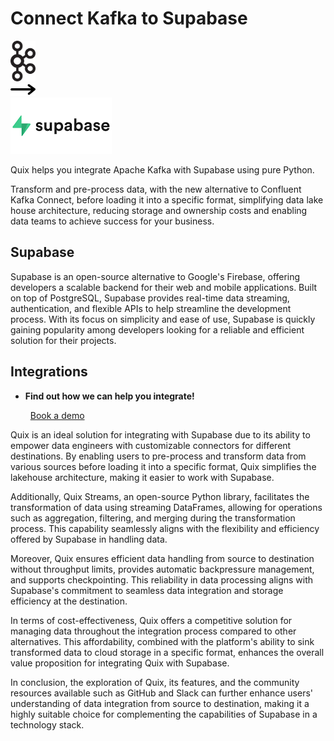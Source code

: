 # Connect Kafka to Supabase

<div class="connect-images cards blog-grid-card" markdown>
<div>
<img src="../images/kafka_logo.png" width="40px" />
</div>
<div>
<img src="../images/arrow.svg" width="40px" />
</div>
<div>
<img src="./images/supabase_1.jpg" />
</div>
</div>

Quix helps you integrate Apache Kafka with Supabase using pure Python.

Transform and pre-process data, with the new alternative to Confluent Kafka Connect, before loading it into a specific format, simplifying data lake house architecture, reducing storage and ownership costs and enabling data teams to achieve success for your business.

## Supabase

Supabase is an open-source alternative to Google's Firebase, offering developers a scalable backend for their web and mobile applications. Built on top of PostgreSQL, Supabase provides real-time data streaming, authentication, and flexible APIs to help streamline the development process. With its focus on simplicity and ease of use, Supabase is quickly gaining popularity among developers looking for a reliable and efficient solution for their projects.

## Integrations

<div class="grid cards" markdown>

- __Find out how we can help you integrate!__

    <a class="md-button md-button--primary" href="https://quix.io/book-a-demo" target="_blank" style="margin:.5rem;">Book a demo</a>

</div>


Quix is an ideal solution for integrating with Supabase due to its ability to empower data engineers with customizable connectors for different destinations. By enabling users to pre-process and transform data from various sources before loading it into a specific format, Quix simplifies the lakehouse architecture, making it easier to work with Supabase.

Additionally, Quix Streams, an open-source Python library, facilitates the transformation of data using streaming DataFrames, allowing for operations such as aggregation, filtering, and merging during the transformation process. This capability seamlessly aligns with the flexibility and efficiency offered by Supabase in handling data.

Moreover, Quix ensures efficient data handling from source to destination without throughput limits, provides automatic backpressure management, and supports checkpointing. This reliability in data processing aligns with Supabase's commitment to seamless data integration and storage efficiency at the destination.

In terms of cost-effectiveness, Quix offers a competitive solution for managing data throughout the integration process compared to other alternatives. This affordability, combined with the platform's ability to sink transformed data to cloud storage in a specific format, enhances the overall value proposition for integrating Quix with Supabase.

In conclusion, the exploration of Quix, its features, and the community resources available such as GitHub and Slack can further enhance users' understanding of data integration from source to destination, making it a highly suitable choice for complementing the capabilities of Supabase in a technology stack.

